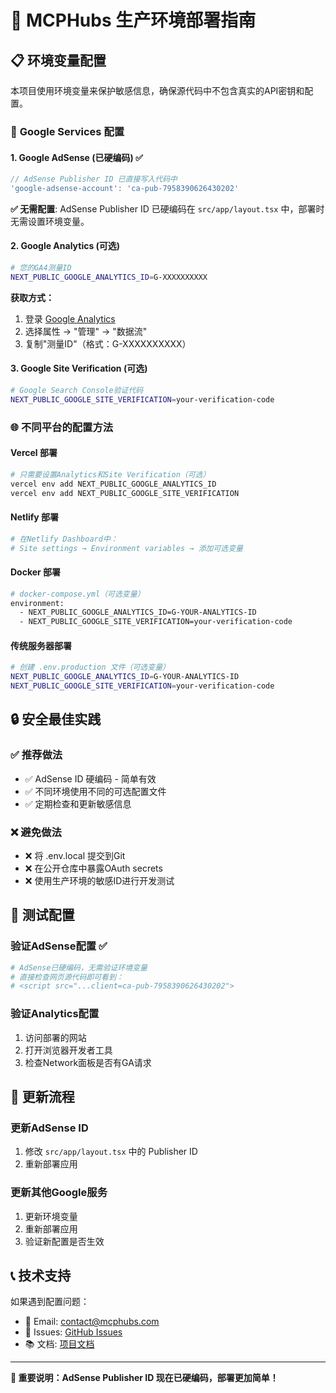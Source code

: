 # 🚀 MCPHubs 生产环境部署指南

## 📋 **环境变量配置**

本项目使用环境变量来保护敏感信息，确保源代码中不包含真实的API密钥和配置。

### 🔐 **Google Services 配置**

#### **1. Google AdSense (已硬编码) ✅**
```typescript
// AdSense Publisher ID 已直接写入代码中
'google-adsense-account': 'ca-pub-7958390626430202'
```

**✅ 无需配置**: AdSense Publisher ID 已硬编码在 `src/app/layout.tsx` 中，部署时无需设置环境变量。

#### **2. Google Analytics (可选)**
```bash
# 您的GA4测量ID
NEXT_PUBLIC_GOOGLE_ANALYTICS_ID=G-XXXXXXXXXX
```

**获取方式：**
1. 登录 [Google Analytics](https://analytics.google.com/)
2. 选择属性 → "管理" → "数据流"
3. 复制"测量ID"（格式：G-XXXXXXXXXX）

#### **3. Google Site Verification (可选)**
```bash
# Google Search Console验证代码
NEXT_PUBLIC_GOOGLE_SITE_VERIFICATION=your-verification-code
```

### 🌐 **不同平台的配置方法**

#### **Vercel 部署**
```bash
# 只需要设置Analytics和Site Verification（可选）
vercel env add NEXT_PUBLIC_GOOGLE_ANALYTICS_ID
vercel env add NEXT_PUBLIC_GOOGLE_SITE_VERIFICATION
```

#### **Netlify 部署**
```bash
# 在Netlify Dashboard中：
# Site settings → Environment variables → 添加可选变量
```

#### **Docker 部署**
```bash
# docker-compose.yml（可选变量）
environment:
  - NEXT_PUBLIC_GOOGLE_ANALYTICS_ID=G-YOUR-ANALYTICS-ID
  - NEXT_PUBLIC_GOOGLE_SITE_VERIFICATION=your-verification-code
```

#### **传统服务器部署**
```bash
# 创建 .env.production 文件（可选变量）
NEXT_PUBLIC_GOOGLE_ANALYTICS_ID=G-YOUR-ANALYTICS-ID
NEXT_PUBLIC_GOOGLE_SITE_VERIFICATION=your-verification-code
```

## 🔒 **安全最佳实践**

### ✅ **推荐做法**
- ✅ AdSense ID 硬编码 - 简单有效
- ✅ 不同环境使用不同的可选配置文件
- ✅ 定期检查和更新敏感信息

### ❌ **避免做法**
- ❌ 将 .env.local 提交到Git
- ❌ 在公开仓库中暴露OAuth secrets
- ❌ 使用生产环境的敏感ID进行开发测试

## 🧪 **测试配置**

### **验证AdSense配置 ✅**
```bash
# AdSense已硬编码，无需验证环境变量
# 直接检查网页源代码即可看到：
# <script src="...client=ca-pub-7958390626430202">
```

### **验证Analytics配置**
1. 访问部署的网站
2. 打开浏览器开发者工具
3. 检查Network面板是否有GA请求

## 🔄 **更新流程**

### **更新AdSense ID**
1. 修改 `src/app/layout.tsx` 中的 Publisher ID
2. 重新部署应用

### **更新其他Google服务**
1. 更新环境变量
2. 重新部署应用
3. 验证新配置是否生效

## 📞 **技术支持**

如果遇到配置问题：
- 📧 Email: contact@mcphubs.com
- 🐛 Issues: [GitHub Issues](https://github.com/your-repo/issues)
- 📚 文档: [项目文档](https://github.com/your-repo/docs)

---

**📌 重要说明：AdSense Publisher ID 现在已硬编码，部署更加简单！** 